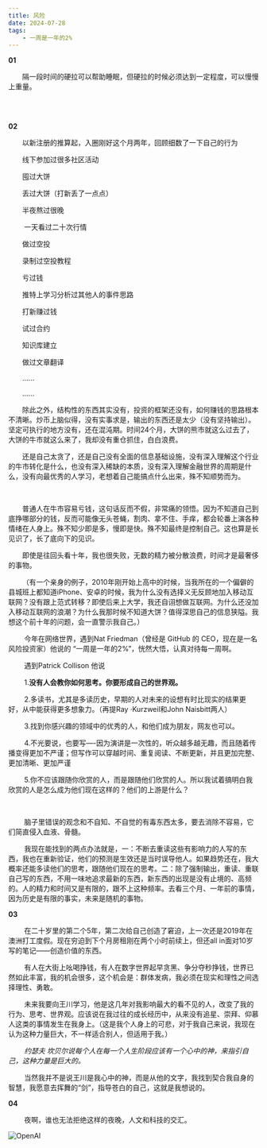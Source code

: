 ```yaml
---
title: 风险
date: 2024-07-28
tags:
    - 一周是一年的2%
---
```




**01**

&emsp;&emsp;隔一段时间的硬拉可以帮助睡眠，但硬拉的时候必须达到一定程度，可以慢慢上重量。

<br>

<br>

**02**

 &emsp;&emsp;以新注册的推算起，入圈刚好这个月两年，回顾细数了一下自己的行为

 &emsp;&emsp;线下参加过很多社区活动

 &emsp;&emsp;囤过大饼

 &emsp;&emsp;丢过大饼（打新丢了一点点）

 &emsp;&emsp;半夜熬过很晚

 &emsp;&emsp; 一天看过二十次行情

 &emsp;&emsp;做过空投

 &emsp;&emsp;录制过空投教程

 &emsp;&emsp;亏过钱

 &emsp;&emsp;推特上学习分析过其他人的事件思路

 &emsp;&emsp;打新赚过钱

 &emsp;&emsp;试过合约

 &emsp;&emsp;知识库建立

 &emsp;&emsp;做过文章翻译

 &emsp;&emsp;......

 &emsp;&emsp;......



 

 &emsp;&emsp;除此之外，结构性的东西其实没有，投资的框架还没有，如何赚钱的思路根本不清晰。炒币上脑似得，没有实事求是，输出的东西还是太少（没有坚持输出）。坚定可执行的地方没有，还在混沌期。时间24个月，大饼的熊市就这么过去了，大饼的牛市就这么来了，我却没有重仓抓住，白白浪费。



 &emsp;&emsp;还是自己太贪了，还是自己没有全面的信息基础设施，没有深入理解这个行业的牛市转化是什么，也没有深入稀缺的本质，没有深入理解金融世界的周期是什么，没有向最优秀的人学习，老想着自己能搞点什么出来，殊不知顺势而为。

​    

​     &emsp;&emsp;普通人在牛市容易亏钱，这句话反而不假，非常痛的领悟。因为不知道自己到底挣哪部分的钱，反而可能像无头苍蝇，割肉、拿不住、手痒，都会轮番上演各种情绪在人身上。殊不知少即是多，慢即是快。殊不知最终是控制自己。这也算是长见识了，长了底向下的见识。

​    &emsp;&emsp;即使是往回头看十年，我也很失败，无数的精力被分散浪费，时间才是最奢侈的事物。



​    &emsp;&emsp;（有一个亲身的例子，2010年刚开始上高中的时候，当我所在的一个偏僻的县城班上都知道iPhone、安卓的时候，我为什么没有选择义无反顾地加入移动互联网？没有跟上范式转移？即使后来上大学，我还自诩想做互联网。为什么还没加入移动互联网的浪潮？为什么我那时候不知道大饼？值得深思自己的信息狭隘。我想这个前十年的问题，会一直警示我自己。）





   &emsp;&emsp; 今年在网络世界，遇到Nat Friedman（曾经是 GitHub 的 CEO，现在是一名风险投资家）他说的 “一周是一年的2%”，恍然大悟，认真对待每一周啊。



​    &emsp;&emsp;遇到Patrick Collison 他说

&emsp;&emsp; 1.**没有人会教你如何思考。你要形成自己的世界观。**

&emsp;&emsp; 2.多读书，尤其是多读历史，早期的人对未来的设想有时比现实的结果更好，从中能获得更多想象力。（再提Ray ·Kurzweil和John Naisbitt两人）

&emsp;&emsp; 3.找到你感兴趣的领域中的优秀的人，和他们成为朋友，网友也可以。

&emsp;&emsp; 4.不光要说，也要写—-因为演讲是一次性的，听众越多越无趣，而且随着传播变得更加不严谨；但写作可以穿越时间、重复阅读、不断更新，并且更加完整、更加清晰、更加严谨

&emsp;&emsp; 5.你不应该跟随你欣赏的人，而是跟随他们欣赏的人。所以我试着搞明白我欣赏的人是怎么成为他们现在这样的？他们的上游是什么？

​    

&emsp;&emsp; 脑子里错误的观念和不自知、不自觉的有毒东西太多，要去消除不容易，它们简直侵入血液、骨髓。

&emsp;&emsp; 我现在能找到的两点办法就是，一：不断去重读这些有影响力的人写的东西，我也在重新验证，他们的预测是生效还是当时误导他人。如果趋势还在，我大概率还能多读他们的思考，跟随他们现在的思考。二：除了强制输出，重读、重联自己写的东西，不用一味地追求最新的东西，新东西的出现是没有止境的、高频的。人的精力和时间又是有限的，跟不上这种频率。去看三个月、一年前的事情，因为历史是有限的事实，未来是随机的事物。





**03**



&emsp;&emsp; 在二十岁里的第二个5年，第二次给自己创造了窘迫，上一次还是2019年在澳洲打工度假。现在穷迫到下个月房租刚在两个小时前续上，但还all in面对10岁写的笔记——创造价值的东西。

&emsp;&emsp; 有人在大街上吆喝挣钱，有人在数字世界起早贪黑、争分夺秒挣钱，世界已然如此丰富，我的机会很多，这个机会是：群体发病，我必须在现实和理性之间选择理性、勇敢。



&emsp;&emsp; 未来我要向王川学习，他是这几年对我影响最大的看不见的人，改变了我的行为、思考、世界观。应该说在我过往的成长经历中，从来没有追星、崇拜、仰慕人这类的事情发生在我身上。（这是我个人身上的可悲，对于我自己来说，我现在认为这种力量巨大，不一样适合别人，但适用于我。）





&emsp;&emsp; *约瑟夫 坎贝尔说每个人在每一个人生阶段应该有一个心中的神，来指引自己，这种力量是巨大的。*





&emsp;&emsp; 当然我并不是说王川是我心中的神，而是从他的文字，我找到契合我自身的智慧，我愿意去挥舞的“剑”，指导苍白的自己，这就是我想说的。







**04**



 &emsp;&emsp;  夜啊，谁也无法拒绝这样的夜晚，人文和科技的交汇。

![OpenAI](../images/OpenAI.jpg)